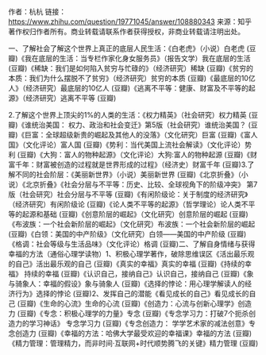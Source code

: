 作者：杭杭
链接：https://www.zhihu.com/question/19771045/answer/108880343
来源：知乎
著作权归作者所有。商业转载请联系作者获得授权，非商业转载请注明出处。

一、了解社会了解这个世界上真正的底层人民生活：《白老虎》（小说）白老虎 (豆瓣)《我在底层的生活：当专栏作家化身女服务员》（报告文学）我在底层的生活 (豆瓣)《稀缺：我们是如何陷入贫穷与忙碌的》（经济研究）稀缺 (豆瓣)《贫穷的本质：我们为什么摆脱不了贫穷》（经济研究）贫穷的本质 (豆瓣)《最底层的10亿人》（经济研究）最底层的10亿人 (豆瓣)《逃离不平等：健康、财富及不平等的起源》（经济研究）逃离不平等 (豆瓣)



2.了解这个世界上顶尖的1%的人类的生活：《权力精英》（社会研究）权力精英 (豆瓣)《谁统治美国： 权力、政治和社会变迁》第5版（社会研究）谁统治美国？ (豆瓣)《巨富：全球超级新贵的崛起及其他人的没落》（文化研究）巨富 (豆瓣)《富人国》（文化评论）富人国 (豆瓣)《势利：当代美国上流社会解读》（文化评论）势利 (豆瓣)《大狗：富人的物种起源》（文化评论）大狗:富人的物种起源 (豆瓣)《财富千年：财富被创造的过程就是世界形成的过程》（经济史）财富千年 (豆瓣)3.了解不同的社会阶层：《美丽新世界》（小说）美丽新世界 (豆瓣)《北京折叠》（小说）《北京折叠》《社会分层与不平等：历史、比较、全球视角下的阶级冲突》 第7版（社会研究）社会分层与不平等 (豆瓣)《有闲阶级论：关于制度的经济研究》（经济研究）有闲阶级论 (豆瓣)《论人类不平等的起源》（哲学理论）论人类不平等的起源和基础 (豆瓣)《创意阶层的崛起》（文化研究）创意阶层的崛起 (豆瓣)《布波族：一个社会新阶层的崛起》（文化研究）布波族：一个社会新阶层的崛起 (豆瓣)《白领：美国的中产阶级》（文化研究）白领——美国的中产阶级 (豆瓣)《格调：社会等级与生活品味》（文化评论）格调 (豆瓣)二、了解自身情绪与获得幸福的方法（通俗心理学读物）1、积极心理学著作，破除思维误区《活出最乐观的自己》活出最乐观的自己 (豆瓣)《真实的幸福》真实的幸福 (豆瓣)《持续的幸福》 持续的幸福 (豆瓣)《认识自己，接纳自己》认识自己，接纳自己 (豆瓣)《象与骑象人：幸福的假设》象与骑象人 (豆瓣)《选择的悖论：用心理学解读人的经济行为》选择的悖论 (豆瓣)2、发挥自己的潜能《看见成长的自己》看见成长的自己 (豆瓣)《生命的心流》生命的心流 (豆瓣)《创造力：心流与创新心理学》创造力 (豆瓣)《专念：积极心理学的力量》专念 (豆瓣)《专念学习力：打破7个扼杀创造力的学习神话》 专念学习力 (豆瓣)《专念创造力： 学学艺术家的减法创意》专念创造力 (豆瓣)《幸福的方法：哈佛大学最受欢迎的幸福课》幸福的方法 (豆瓣)《精力管理：管理精力，而非时间·互联网+时代顺势腾飞的关键》精力管理 (豆瓣)